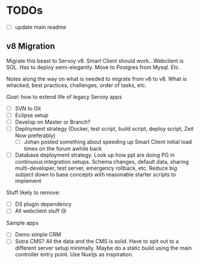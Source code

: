 # TODOs

- [ ] update main readme


## v8 Migration

Migrate this beast to Servoy v8. Smart Client should work...Webclient is SOL. Has to deploy semi-elegantly. Move to Postgres from Mysql. Etc.

Notes along the way on what is needed to migrate from v6 to v8. What is whacked, best practices, challenges, order of tasks, etc.

*Goal:* how to extend life of legacy Servoy apps

- [ ] SVN to Git
- [ ] Eclipse setup
- [ ] Develop on Master or Branch?
- [ ] Deployment strategy (Docker, test script, build script, deploy script, Zeit Now preferably)
  - [ ] Johan posted something about speeding up Smart Client initial load times on the forum awhile back
- [ ] Database deployment strategy. Look up how ppl are doing PG in continuous integration setups. Schema changes, default data, sharing multi-developer, test server, emergency rollback, etc. Reduce big subject down to base concepts with reasonable starter scripts to implement

Stuff likely to remove:

- [ ] DS plugin dependency
- [ ] All webclient stuff :cry:

Sample apps

- [ ] Demo simple CRM
- [ ] Sutra CMS? All the data and the CMS is solid. Have to spit out to a different server setup minimally. Maybe do a static build using the main controller entry point. Use Nuxtjs as inspiration.
